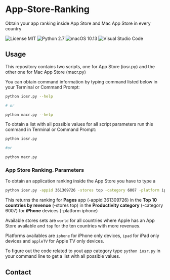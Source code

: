 # App-Store-Ranking
Obtain your app ranking inside App Store and Mac App Store in every country

![License MIT](https://img.shields.io/github/license/mashape/apistatus.svg) ![Python 2.7](https://img.shields.io/badge/python-2.7-blue.svg) ![macOS 10.13](https://img.shields.io/badge/macOS-10.13-orange.svg) ![Visual Studio Code](https://img.shields.io/badge/Visual%20Studio%20Code-1.20-red.svg)

## Usage

This repository contains two scripts, one for App Store (iosr.py) and the other one for Mac App Store (macr.py)

You can obtain command information by typing command listed below in your Terminal or Command Prompt:

```bash
python iosr.py --help

# or

python macr.py --help
```

To obtain a list with all possible values for all script parameters run this command in Terminal or Command Prompt:

```bash
python iosr.py

#or

python macr.py
```

### App Store Ranking. Parameters

To obtain an application ranking inside the App Store you have to type a 
```bash
python iosr.py -appid 361309726 -stores top -category 6007 -platform iphone
```

This returns the ranking for **Pages** app (-appid 361309726) in the **Top 10 countries by revenue** (-stores top) in the **Productivity category** (-category 6007) for **iPhone** devices (-platform iphone)

Available stores sets are `world` for all countries where Apple has an App Store available and `top` for the ten countries with more revenues.

Platforms availables are `iphone` for iPhone only devices, `ipad` for iPad only devices and `appleTV` for Apple TV only devices.

To figure out the code related to yout app category type `python iosr.py` in your command line to get a list with all possible values.


## Contact

